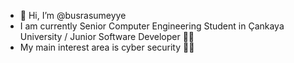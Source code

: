 - 👋 Hi, I’m @busrasumeyye
- I am currently Senior Computer Engineering Student in Çankaya University / Junior Software Developer :woman_technologist:
- My main interest area is cyber security 🌱:robot:
